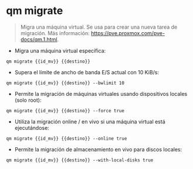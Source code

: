 # qm migrate

> Migra una máquina virtual.
> Se usa para crear una nueva tarea de migración.
> Más información: <https://pve.proxmox.com/pve-docs/qm.1.html>.

- Migra una máquina virtual específica:

`qm migrate {{id_mv}} {{destino}}`

- Supera el límite de ancho de banda E/S actual con 10 KiB/s:

`qm migrate {{id_mv}} {{destino}} --bwlimit 10`

- Permite la migración de máquinas virtuales usando dispositivos locales (solo root):

`qm migrate {{id_mv}} {{destino}} --force true`

- Utiliza la migración online / en vivo si una máquina virtual está ejecutándose:

`qm migrate {{id_mv}} {{destino}} --online true`

- Permite la migración de almacenamiento en vivo para discos locales:

`qm migrate {{id_mv}} {{destino}} --with-local-disks true`
